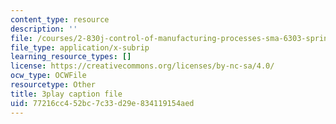 ```yaml
---
content_type: resource
description: ''
file: /courses/2-830j-control-of-manufacturing-processes-sma-6303-spring-2008/77216cc452bc7c33d29e834119154aed_tQz6iktxQqM.srt
file_type: application/x-subrip
learning_resource_types: []
license: https://creativecommons.org/licenses/by-nc-sa/4.0/
ocw_type: OCWFile
resourcetype: Other
title: 3play caption file
uid: 77216cc4-52bc-7c33-d29e-834119154aed
---
```

